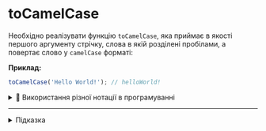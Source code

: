 # toCamelCase

Необхідно реалізувати функцію `toCamelCase`, яка приймає в якості першого аргументу
стрічку, слова в якій розділені пробілами, а повертає слово у `camelCase` форматі:

**Приклад:**

```js
toCamelCase('Hello World!'); // helloWorld!
```

<details>
  <summary>📖 Використання різної нотації в програмуванні</summary>

  ---

  Дати влучну назву для змінної в програмуванні це велике мистецтво,
  тому часто програмісту для цього не вистачає одного слова.  

  Наприклад, ми можемо оголосити змінну `users` (користувачі),
  але в такому випадку бракує додаткової інформації,
  а саме "що то за користувачі?", "де вони знаходяться?", "до якої сутності належать?".
  Але якщо ми назвемо змінну `pageUsers`, це надасть нам більше контексту і надалі,
  спростить нам життя при читанні або модифікації коду.
  
  Але проблема з мовами програмування, в тому числі й в JavaScript, в
  тому, що ми не можемо використовувати пробіли при іменуванні змінних.
  Через це з'явились різні підходи з'єднання слів.
  
  Угоди про іменування змінних в програмуванні називають нотаціями.
  В JavaScript ми використовуємо верблюжу нотацію (`сamelCase` 🐫).  
  
  Але крім `сamelCase` існують і інші нотації, наприклад з `kebab-case` можна
  зустріти при роботі з `CSS`. Також часто зустрічається `snake_case` нотація в
  таких мовах як Java, Python та PHP.

  * 🐫 `camelCase` 
  * 🐍 `snake_case`
  * 🍡 `kebab-case`

  Пам'ятайте, найкращої нотації не існує, це просто підходи, в більшості випадків
  використання `camelCase` в JavaScript, а `snake_case` в PHP обумовлено офіційними 
  рекомендаціями, стандартами, та історичними чинниками. Тому ви можете 
  використовувати будь-яку нотацію у вашому коді, якщо це не суперечить домовленостям
  в команді або в компанії в якій ви працюєте 😉.

</details>

---

<details>
  <summary>Підказка</summary>

  ---

  Алгоритм дій для реалізації функції:
  
  * перетворимо стрічку на масив, за допомогою метода `split(' ')`. 
    Кожне слово в стрічці стане окремим елементом масиву.
  * ітеруємо масив
  * якщо це перше слово у стрічці - приводимо його до `toLowerCase`
  * починаючи з другого слова, приводимо першу літеру слова до великої літери
    за допомогою методу `toUpperCase`. 
  * Результат зберігаємо в змінну та повертаємо із функції за допомогою `return`
</details>
